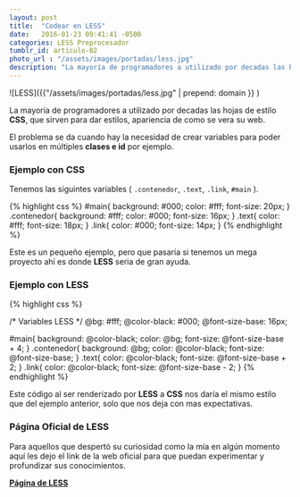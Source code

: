 ```yaml
---
layout: post
title:  "Codear en LESS"
date:   2016-01-23 09:41:41 -0500
categories: LESS Preprocesador
tumblr_id: articulo-02
photo_url : "/assets/images/portadas/less.jpg"
description: "La mayoría de programadores a utilizado por decadas las hojas de estilo CSS, que sirven para dar estilos, apariencia de como se vera su web..."
---
```

![LESS]({{"/assets/images/portadas/less.jpg" | prepend: domain }} )

La mayoría de programadores a utilizado por decadas las hojas de estilo __CSS__, que sirven para dar estilos, apariencia de como se vera su web.

El problema se da cuando hay la necesidad de crear variables para poder usarlos en múltiples **clases e id** por ejemplo.

### Ejemplo con CSS
Tenemos las siguintes variables ( `.contenedor`, `.text`, `.link`, `#main` ).

{% highlight css %}
#main{
	background: #000;
	color: #fff;
	font-size: 20px;
}
.contenedor{
	background: #fff;
	color: #000;
	font-size: 16px;
}
.text{
	color: #fff;
	font-size: 18px;
}
.link{
	color: #000;
	font-size: 14px;
}
{% endhighlight %}

Este es un pequeño ejemplo, pero que pasaría si tenemos un mega proyecto ahí es donde **LESS** seria de gran ayuda.

### Ejemplo con LESS

{% highlight css %}

/* 
Variables LESS 
*/
@bg: #fff;
@color-black: #000;
@font-size-base: 16px;

#main{
	background: @color-black;
	color: @bg;
	font-size: @font-size-base + 4;
}
.contenedor{
	background: @bg;
	color: @color-black;
	font-size: @font-size-base;
}
.text{
	color: @color-black;
	font-size: @font-size-base + 2;
}
.link{
	color: @color-black;
	font-size: @font-size-base - 2;
}
{% endhighlight %}

Este código al ser renderizado por **LESS** a **CSS** nos daría el mismo estilo que del ejemplo anterior, solo que nos deja con mas expectativas.

### Página Oficial de LESS

Para aquellos que despertó su curiosidad como la mía en algún momento aquí les dejo el link de la web oficial para que puedan experimentar y profundizar sus conocimientos.

<a class="btn btn-link" href="http://lesscss.org/" title="LESS">**Página de LESS**</a>